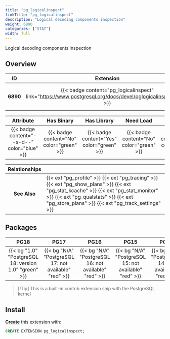 ```yaml
---
title: "pg_logicalinspect"
linkTitle: "pg_logicalinspect"
description: "Logical decoding components inspection"
weight: 6890
categories: ["STAT"]
width: full
---
```


Logical decoding components inspection


## Overview

|    ID    | Extension |  Package   | Version |        Category        |           License            |       Language       |
|:--------:|:---------:|:----------:|:-------:|:----------------------:|:----------------------------:|:--------------------:|
| **6890** | {{< badge content="pg_logicalinspect" link="https://www.postgresql.org/docs/devel/pglogicalinspect.html" >}} | {{< ext "pg_logicalinspect" >}} | `1.0` | {{< category "STAT" >}} | {{< license "PostgreSQL" >}} | {{< language "C" >}} |


|  Attribute | Has Binary | Has Library | Need Load | Has DDL | Relocatable | Trusted |
|:----------:|:----------:|:-----------:|:---------:|:-------:|:-----------:|:-------:|
| {{< badge content="--s-d--" color="blue" >}} | {{< badge content="No" color="green" >}} | {{< badge content="Yes" color="green" >}} | {{< badge content="No" color="green" >}} | {{< badge content="Yes" color="green" >}} | {{< badge content="no" color="red" >}} | {{< badge content="no" color="red" >}} |


| **Relationships** |   |
|:-----------------:|:----|
|   **See Also**    | {{< ext "pg_profile" >}} {{< ext "pg_tracing" >}} {{< ext "pg_show_plans" >}} {{< ext "pg_stat_kcache" >}} {{< ext "pg_stat_monitor" >}} {{< ext "pg_qualstats" >}} {{< ext "pg_store_plans" >}} {{< ext "pg_track_settings" >}} |


## Packages

| **PG18** | **PG17** | **PG16** | **PG15** | **PG14** | **PG13** |
|:--------:|:--------:|:--------:|:--------:|:--------:|:--------:|
| {{< bg "1.0" "PostgreSQL 18: version 1.0" "green" >}} | {{< bg "N/A" "PostgreSQL 17: not available" "red" >}} | {{< bg "N/A" "PostgreSQL 16: not available" "red" >}} | {{< bg "N/A" "PostgreSQL 15: not available" "red" >}} | {{< bg "N/A" "PostgreSQL 14: not available" "red" >}} | {{< bg "N/A" "PostgreSQL 13: not available" "red" >}} |

> [!Tip] This is a built-in contrib extension ship with the PostgreSQL kernel


## Install

[**Create**](https://ext.pgsty.com/usage/create) this extension with:

```sql
CREATE EXTENSION pg_logicalinspect;
```

